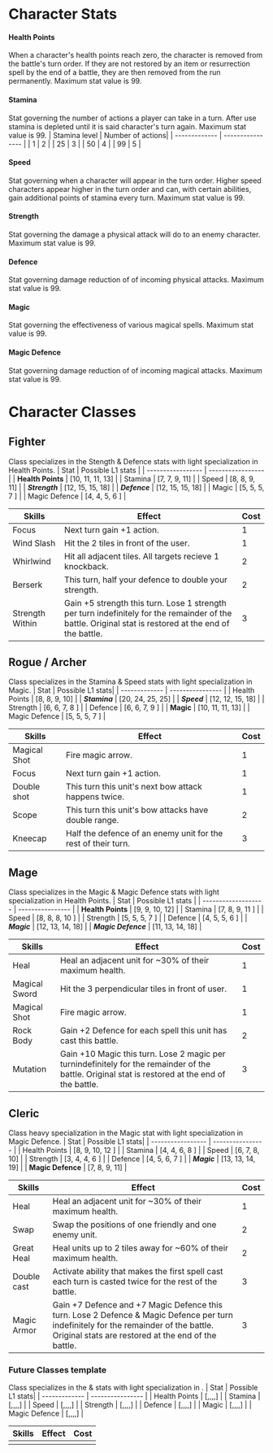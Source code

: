 # Character Stats

#### **Health Points**
When a character's health points reach zero, the character is removed from the battle's turn order. If they are not restored by an item or resurrection spell by the end of a battle, they are then removed from the run permanently.  Maximum stat value is 99.

#### **Stamina**
Stat governing the number of actions a player can take in a turn.  After use stamina is depleted until it is said character's turn again. Maximum stat value is 99.
| Stamina level | Number of actions|
| ------------- | ---------------- |
| 1             | 2                |
| 25            | 3                |
| 50            | 4                |
| 99            | 5                |

#### **Speed**
Stat governing when a character will appear in the turn order.  Higher speed characters appear higher in the turn order and can, with certain abilities, gain additional points of stamina every turn. Maximum stat value is 99.

#### **Strength**
Stat governing the damage a physical attack will do to an enemy character.  Maximum stat value is 99.

#### **Defence**
Stat governing damage reduction of of incoming physical attacks.  Maximum stat value is 99.

#### **Magic**
Stat governing the effectiveness of various magical spells.  Maximum stat value is 99.

#### **Magic Defence**
Stat governing damage reduction of of incoming magical attacks.  Maximum stat value is 99.


# Character Classes
## **Fighter**
Class specializes in the Stength & Defence stats with light specialization in Health Points.
| Stat              | Possible L1 stats |
| ----------------- | ----------------- |
| **Health Points** | [10, 11, 11, 13]  |
| Stamina           | [7,  7,  9,  11]  |
| Speed             | [8,  8,  9,  11]  |
| ***Strength***    | [12, 15, 15, 18]  |
| ***Defence***     | [12, 15, 15, 18]  |
| Magic             | [5,  5,  5,  7 ]  |
| Magic Defence     | [4,  4,  5,  6 ]  |

| Skills          | Effect                                                                      | Cost |
| --------------- | --------------------------------------------------------------------------- | ---- |
| Focus           | Next turn gain +1 action.                                                   |  1   |
| Wind Slash      | Hit the 2 tiles in front of the user.                                       |  1   |
| Whirlwind       | Hit all adjacent tiles. All targets recieve 1 knockback.                    |  2   |
| Berserk         | This turn, half your defence to double your strength.                       |  2   |
| Strength Within | Gain +5 strength this turn.  Lose 1 strength per turn indefinitely for the remainder of the battle.  Original stat is restored at the end of the battle.                                                                                     |  3   |

## **Rogue / Archer**
Class specializes in the Stamina & Speed stats with light specialization in Magic.
| Stat          | Possible L1 stats|
| ------------- | ---------------- |
| Health Points | [8,  8,  9,  10] |
| ***Stamina*** | [20, 24, 25, 25] |
| ***Speed***   | [12, 12, 15, 18] |
| Strength      | [6,  6,  7,  8 ] |
| Defence       | [6,  6,  7,  9 ] |
| **Magic**     | [10, 11, 11, 13] |
| Magic Defence | [5,  5,  5, 7  ] |

| Skills        | Effect                                                                      | Cost |
| ------------- | --------------------------------------------------------------------------- | ---- |
| Magical Shot  | Fire magic arrow.                                                           |  1   |
| Focus         | Next turn gain +1 action.                                                   |  1   |
| Double shot   | This turn this unit's next bow attack happens twice.                        |  1   |
| Scope         | This turn this unit's bow attacks have double range.                        |  2   |
| Kneecap       | Half the defence of an enemy unit for the rest of their turn.               |  3   |

## **Mage**
Class specializes in the Magic & Magic Defence stats with light specialization in Health Points.
| Stat                | Possible L1 stats |
| ------------------- | ----------------  |
| **Health Points**   | [9,  9,  10, 12]  |
| Stamina             | [7,  8,  9, 11 ]  |
| Speed               | [8,  8,  8, 10 ]  |
| Strength            | [5,  5,  5,  7 ]  |
| Defence             | [4,  5,  5,  6 ]  |
| ***Magic***         | [12, 13, 14, 18]  |
| ***Magic Defence*** | [11, 13, 14, 18]  |

| Skills        | Effect                                                                      | Cost |
| ------------- | --------------------------------------------------------------------------- | ---- |
| Heal          | Heal an adjacent unit for ~30% of their maximum health.                     |  1   |
| Magical Sword | Hit the 3 perpendicular tiles in front of user.                             |  1   |
| Magical Shot  | Fire magic arrow.                                                           |  1   |
| Rock Body     | Gain +2 Defence for each spell this unit has cast this battle.              |  2   |
| Mutation      | Gain +10 Magic this turn.  Lose 2 magic per turnindefinitely for the remainder of the battle.  Original stat is restored at the end of the battle.                                                                                       |  3   |

## **Cleric**
Class heavy specialization in the Magic stat with light specialization in Magic Defence.
| Stat              | Possible L1 stats|
| ----------------- | ---------------- |
| Health Points     | [8,  9, 10, 12 ] |
| Stamina           | [4,  4,  6,  8 ] |
| Speed             | [6,  7,  8,  10] |
| Strength          | [3,  4,  4,  6 ] |
| Defence           | [4,  5,  6,  7 ] |
| ***Magic***       | [13, 13, 14, 19] |
| **Magic Defence** | [7,  8,  9,  11] |

| Skills        | Effect                                                                      | Cost |
| ------------- | --------------------------------------------------------------------------- | ---- |
| Heal          | Heal an adjacent unit for ~30% of their maximum health.                     |  1   |
| Swap          | Swap the positions of one friendly and one enemy unit.                      |  2   |
| Great Heal    | Heal units up to 2 tiles away for ~60% of their maximum health.             |  2   |
| Double cast   | Activate ability that makes the first spell cast each turn is casted twice for the rest of the battle.                                                                                                                                         |  3   |
| Magic Armor   | Gain +7 Defence and +7 Magic Defence  this turn.  Lose 2 Defence & Magic Defence per turn indefinitely for the remainder of the battle.  Original stats are restored at the end of the battle.                                                  |  3   |



### **Future Classes template**
Class specializes in the  &  stats with light specialization in .
| Stat          | Possible L1 stats|
| ------------- | ---------------- |
| Health Points | [,,,,]       |
| Stamina       | [,,,,]       |
| Speed         | [,,,,]       |
| Strength      | [,,,,]       |
| Defence       | [,,,,]       |
| Magic         | [,,,,]       |
| Magic Defence | [,,,,]       |

| Skills        | Effect                                                  | Cost |
| ------------- | ------------------------------------------------------- | ---- |
|               |  |     |
